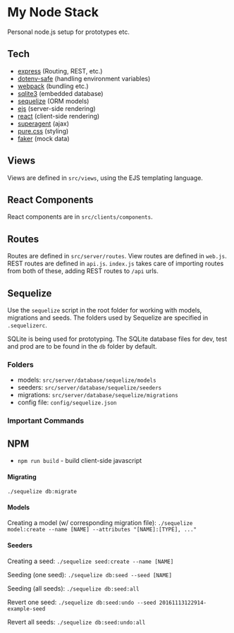 # My Node Stack

Personal node.js setup for prototypes etc.

## Tech

- [express](http://expressjs.com/) (Routing, REST, etc.)
- [dotenv-safe](https://www.npmjs.com/package/dotenv-safe) (handling environment variables)
- [webpack](https://webpack.github.io/) (bundling etc.)
- [sqlite3](https://github.com/mapbox/node-sqlite3) (embedded database)
- [sequelize](http://docs.sequelizejs.com/) (ORM models)
- [ejs](http://ejs.co/) (server-side rendering)
- [react](https://facebook.github.io/react/) (client-side rendering)
- [superagent](https://visionmedia.github.io/superagent/) (ajax)
- [pure.css](http://purecss.io/) (styling)
- [faker](http://marak.github.io/faker.js/) (mock data)

## Views

Views are defined in `src/views`, using the EJS templating language.

## React Components

React components are in `src/clients/components`.

## Routes

Routes are defined in `src/server/routes`. View routes are defined in
`web.js`. REST routes are defined in `api.js`. `index.js` takes care
of importing routes from both of these, adding REST routes to `/api`
urls.

## Sequelize

Use the `sequelize` script in the root folder for working with models,
migrations and seeds. The folders used by Sequelize are specified in
`.sequelizerc`.

SQLite is being used for prototyping. The SQLite database files for
dev, test and prod are to be found in the `db` folder by default.

### Folders

- models: `src/server/database/sequelize/models`
- seeders: `src/server/database/sequelize/seeders`
- migrations: `src/server/database/sequelize/migrations`
- config file: `config/sequelize.json`

### Important Commands

## NPM

- `npm run build` - build client-side javascript

#### Migrating

`./sequelize db:migrate`

#### Models

Creating a model (w/ corresponding migration file): `./sequelize model:create --name [NAME] --attributes "[NAME]:[TYPE], ..."`

#### Seeders

Creating a seed: `./sequelize seed:create --name [NAME]`

Seeding (one seed): `./sequelize db:seed --seed [NAME]`

Seeding (all seeds): `./sequelize db:seed:all`

Revert one seed: `./sequelize db:seed:undo --seed 20161113122914-example-seed`

Revert all seeds: `./sequelize db:seed:undo:all`
